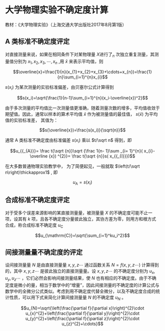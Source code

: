 # 大学物理实验不确定度计算

教材：《大学物理实验》（上海交通大学出版社2017年8月第1版）

## A 类标准不确定度评定

对直接测量来说，如果在相同条件下对某物理量 $X\text{进行了}_n$
次独立重复测量，其测量值分别为 $x_1,x_2,x_3,\cdots,x_n$ ,用 $\bar{x}$ 来表示平均值，则

$$\overline{x}=\frac{1}{n}(x_{1}+x_{2}+x_{3}+\cdots+x_{n})=\frac{1}{n}\sum_{i=1}^{n}x_{i}$$

$s(x_i)$ 为某次测量的实验标准偏差，由贝塞尔公式计算得到

$$s(x_i)=\sqrt{\frac{1}{n-1}\sum_{i=1}^{n}(x_i-\overline{x})^2}$$

由于多次测量的平均值比一次测量值更淮确，随着测量次数的增多，平均值收敛于期望值。因此，通常以样本的算术平均值 $\bar{x}$ 作为被测量值的最佳值， $s(\bar{x})$ 为平均值的实验标准差， 其值为：

$$s(\overline{x})=\frac{s(x_i)}{\sqrt{n}}$$

通常 A 类标准不确定度由标准偏差 $s(x_i)$ 乘以 $t/\sqrt n$ 得到，即

$$u_{{_{A}}}= \frac t{\sqrt {n}}\sqrt {\frac 1{n- 1}\sum _{i= 1}^{n}( x_{i}- \overline {x}) ^{2}}= \frac t{\sqrt {n}}s( x_{{_{I}}})$$

在大多数普通物理实验教学中， 为了简便起见，一般就取 $\left(t/\sqrt n\right)\thickapprox1$ , 即

$$u_\mathrm{A}=s(x_i)$$

## 合成标准不确定度评定

对于受多个误差来源影响的某直接测量量，被测量量 $X$ 的不确定度可能不止一项，设其有 $k$ 项，且各不确定度分量彼此独立，其协方差为零，则用方和根方式合成，称合成标准不确定度 $u_{\mathrm{C}}$

$$u_{\mathrm{C}}=\sqrt{\sum_{i=1}^ku_i^2}$$

## 间接测量量不确定度的评定

设间接测量量 $N$ 是由直接测量量 $x,y,z\cdots$ 通过函数关系 $N=f(x,y,z\cdots)$ 计算得到的，其中 $x,y,z\cdots$ 是彼此独立的直接测量量。设 $x,y,z\cdots$ 的不确定度分别为 $u_x,u_y,u_z\cdots$ ，它们必然会影响间接测量结果，使 $N$ 也有相应的不确定度。由于不确定度是微小的量，相当于数学中的“增量”，因此间接测量的不确定度的计算公式与数学中的全微分公式类似。考虑到用不确定度代替全微分，以及不确定度合成的统计性质，可以用下式来简化计算间接测量量 $N$ 的不确定度 $u_N$ 。

$$u_{N}=\sqrt{\left(\frac{\partial f}{\partial x}\right)^{2}\cdot u_{x}^{2}+\left(\frac{\partial f}{\partial y}\right)^{2}\cdot u_{y}^{2}+\left(\frac{\partial f}{\partial z}\right)^{2}\cdot u_{z}^{2}+\cdots}$$
